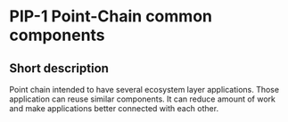 # PIP-1 Point-Chain common components

## Short description

Point chain intended to have several ecosystem layer applications. Those application can reuse similar components. It can reduce amount of work and make applications better connected with each other.
